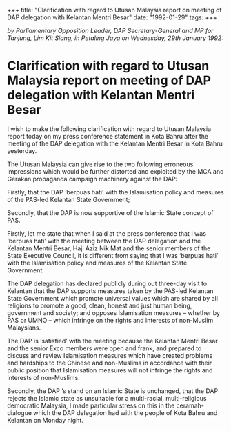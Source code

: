 +++ 
title: "Clarification with regard to Utusan Malaysia report on meeting of DAP delegation with Kelantan Mentri Besar"
date: "1992-01-29"
tags:
+++

_by Parliamentary Opposition Leader, DAP Secretary-General and MP for Tanjung, Lim Kit Siang, in Petaling Jaya on Wednesday, 29th January 1992:_

# Clarification with regard to Utusan Malaysia report on meeting of DAP delegation with Kelantan Mentri Besar

I wish to make the following clarification with regard to Utusan Malaysia report today on my press conference statement in Kota Bahru after the meeting of the DAP delegation with the Kelantan Mentri Besar in Kota Bahru yesterday.</u>

The Utusan Malaysia can give rise to the two following erroneous impressions which would be further distorted and exploited by the MCA and Gerakan propaganda campaign machinery against the DAP:

Firstly, that the DAP ‘berpuas hati’ with the Islamisation policy and measures of the PAS-led Kelantan State Government;

Secondly, that the DAP is now supportive of the Islamic State concept of PAS.

Firstly, let me state that when I said at the press conference that I was ‘berpuas hati’ with the meeting between the DAP delegation and the Kelantan Mentri Besar, Haji Aziz Nik Mat and the senior members of the State Executive Council, it is different from saying that I was ‘berpuas hati’ with the Islamisation policy and measures of the Kelantan State Government.

The DAP delegation has declared publicly during out three-day visit to Kelantan that the DAP supports measures taken by the PAS-led Kelantan State Government which promote universal values which are shared by all religions to promote a good, clean, honest and just human being, government and society; and opposes Islamisation measures – whether by PAS or UMNO – which infringe on the rights and interests of non-Muslim Malaysians.

The DAP is ‘satisfied’ with the meeting because the Kelantan Mentri Besar and the senior Exco members were open and frank, and prepared to discuss and review Islamisation measures which have created problems and hardships to the Chinese and non-Muslims in accordance with their public position that Islamisation measures will not infringe the rights and interests of non-Muslims.

Secondly, the DAP ’s stand on an Islamic State is unchanged, that the DAP rejects the Islamic state as unsuitable for a multi-racial, multi-religious democratic Malaysia, I made particular stress on this in the ceramah-dialogue which the DAP delegation had with the people of Kota Bahru and Kelantan on Monday night.
 
